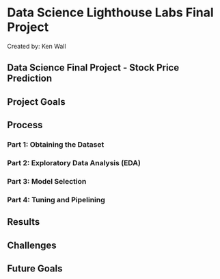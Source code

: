 # Data Science Lighthouse Labs Final Project 

<p>Created by: Ken Wall</p>

## Data Science Final Project - Stock Price Prediction

## Project Goals

## Process

### Part 1: Obtaining the Dataset

### Part 2: Exploratory Data Analysis (EDA)

### Part 3: Model Selection

### Part 4: Tuning and Pipelining

## Results

## Challenges

## Future Goals
